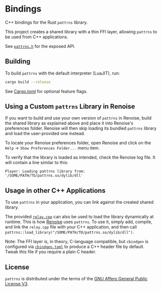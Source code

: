 # Bindings

C++ bindings for the Rust `pattrns` library.

This project creates a shared library with a thin FFI layer, allowing `pattrns` to be used from C++ applications.

See [`pattrns.h`](./includes/pattrns.h) for the exposed API.


## Building

To build `pattrns` with the default interpreter (LuaJIT), run:

```bash
cargo build --release
```

See [Cargo.toml](./Cargo.toml) for optional feature flags.


## Using a Custom `pattrns` Library in Renoise

If you want to build and use your own version of `pattrns` in Renoise, build the shared library as explained above and place it into Renoise's preferences folder. Renoise will then skip loading its bundled `pattrns` library and load the user-provided one instead.

To locate your Renoise preferences folder, open Renoise and click on the `Help` -> `Show Preferences Folder...` menu item.

To verify that the library is loaded as intended, check the Renoise log file. It will contain a line similar to this:

```
Player: Loading pattrns library from: '/SOME/PATH/TO/pattrns.so/dylib/dll'
```

## Usage in other C++ Applications

To use `pattrns` in your application, you can link against the created shared library.

The provided [`relay.cpp`](./src/relay.cpp) can also be used to load the library dynamically at runtime. This is how [Renoise](https://www.renoise.com) uses `pattrns`. To use it, simply add, compile, and link the `relay.cpp` file with your C++ application, and then call `pattrns::load_library("/SOME/PATH/TO/pattrns.so/dylib/dll")`.

Note: The FFI layer is, in theory, C-language compatible, but `cbindgen` is configured via [`cbindgen.toml`](./cbindgen.toml) to produce a C++ header file by default. Tweak this file if you require a plain C header.


## License

`pattrns` is distributed under the terms of the [GNU Affero General Public License V3](https://www.gnu.org/licenses/agpl-3.0.html).

